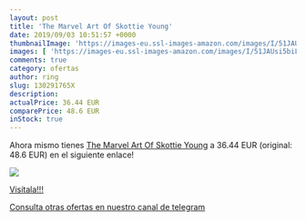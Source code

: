 ```yaml
---
layout: post
title: 'The Marvel Art Of Skottie Young'
date: 2019/09/03 10:51:57 +0000
thumbnailImage: 'https://images-eu.ssl-images-amazon.com/images/I/51JAUsi5biL._SL200_.jpg'
images: [ 'https://images-eu.ssl-images-amazon.com/images/I/51JAUsi5biL._SL200_.jpg' ]
comments: true
category: ofertas
author: ring
slug: 130291765X
description:
actualPrice: 36.44 EUR
comparePrice: 48.6 EUR
inStock: true
---
```


Ahora mismo tienes [The Marvel Art Of Skottie Young](https://www.amazon.com/dp/130291765X/?tag=redken08-20) a 36.44 EUR (original: 48.6 EUR) en el siguiente enlace!

[![](https://images-eu.ssl-images-amazon.com/images/I/51JAUsi5biL._SL200_.jpg)](https://www.amazon.com/dp/130291765X/?tag=redken08-20)

[Visítala!!!](https://www.amazon.com/dp/130291765X/?tag=redken08-20)

[Consulta otras ofertas en nuestro canal de telegram](https://t.me/s/ofertas25)
